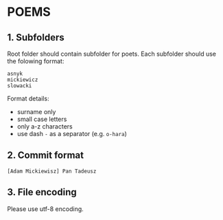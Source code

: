 POEMS
=====

## 1. Subfolders

Root folder should contain subfolder for poets.
Each subfolder should use the folowing format:

```
asnyk
mickiewicz
slowacki
```

Format details:

* surname only
* small case letters
* only a-z characters
* use dash `-` as a separator (e.g. `o-hara`) 

## 2. Commit format

```
[Adam Mickiewisz] Pan Tadeusz
```

## 3. File encoding

Please use utf-8 encoding.
